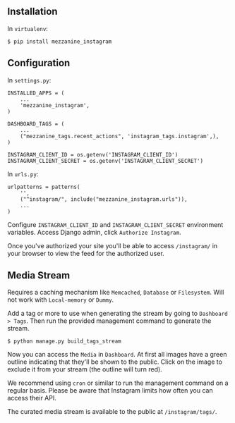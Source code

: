 ## Installation

In `virtualenv`:

```
$ pip install mezzanine_instagram
```

## Configuration

In `settings.py`:

```
INSTALLED_APPS = (
    ...
    'mezzanine_instagram',
)

DASHBOARD_TAGS = (
    ...
    ("mezzanine_tags.recent_actions", 'instagram_tags.instagram',),
)

INSTAGRAM_CLIENT_ID = os.getenv('INSTAGRAM_CLIENT_ID')
INSTAGRAM_CLIENT_SECRET = os.getenv('INSTAGRAM_CLIENT_SECRET')
```

In `urls.py`:

```
urlpatterns = patterns(
    '',
    ("^instagram/", include("mezzanine_instagram.urls")),
    ...
)
```

Configure `INSTAGRAM_CLIENT_ID` and `INSTAGRAM_CLIENT_SECRET` environment variables. Access Django admin, click `Authorize Instagram`.

Once you've authorized your site you'll be able to access `/instagram/` in your browser to view the feed for the authorized user.

## Media Stream

Requires a caching mechanism like `Memcached`, `Database` or `Filesystem`. Will not work with `Local-memory` or `Dummy`.

Add a tag or more to use when generating the stream by going to `Dashboard > Tags`. Then run the provided management command to generate the stream.

```
$ python manage.py build_tags_stream
```

Now you can access the `Media` in `Dashboard`. At first all images have a green outline indicating that they'll be shown to the public. Click on the image to exclude it from your stream (the outline will turn red).

We recommend using `cron` or similar to run the management command on a regular basis. Please be aware that Instagram limits how often you can access their API.

The curated media stream is available to the public at `/instagram/tags/`.
